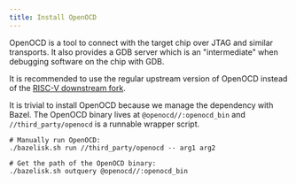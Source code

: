 ```yaml
---
title: Install OpenOCD
---
```


OpenOCD is a tool to connect with the target chip over JTAG and similar transports.
It also provides a GDB server which is an "intermediate" when debugging software on the chip with GDB.

It is recommended to use the regular upstream version of OpenOCD instead of the [RISC-V downstream fork](https://github.com/riscv/riscv-openocd).

It is trivial to install OpenOCD because we manage the dependency with Bazel.
The OpenOCD binary lives at `@openocd//:openocd_bin` and `//third_party/openocd` is a runnable wrapper script.

```console
# Manually run OpenOCD:
./bazelisk.sh run //third_party/openocd -- arg1 arg2

# Get the path of the OpenOCD binary:
./bazelisk.sh outquery @openocd//:openocd_bin
```
